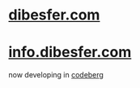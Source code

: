 # [dibesfer.com](https://dibesfer.com)
# [info.dibesfer.com](https://info.dibesfer.com)
now developing in [codeberg](https://codeberg.org/dibesfer)
